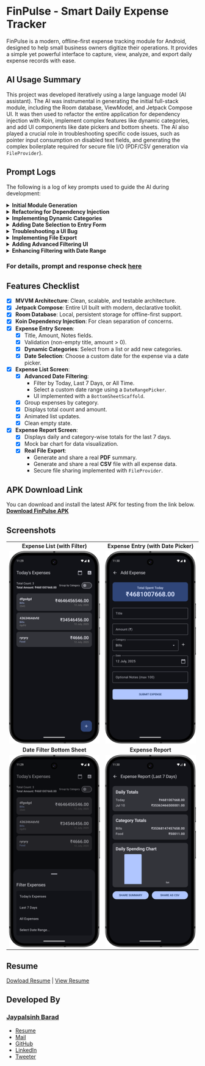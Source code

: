 # FinPulse - Smart Daily Expense Tracker

FinPulse is a modern, offline-first expense tracking module for Android, designed to help small business owners digitize their operations. It provides a simple yet powerful interface to capture, view, analyze, and export daily expense records with ease.

## AI Usage Summary

This project was developed iteratively using a large language model (AI assistant). The AI was instrumental in generating the initial full-stack module, including the Room database, ViewModel, and Jetpack Compose UI. It was then used to refactor the entire application for dependency injection with Koin, implement complex features like dynamic categories, and add UI components like date pickers and bottom sheets. The AI also played a crucial role in troubleshooting specific code issues, such as pointer input consumption on disabled text fields, and generating the complex boilerplate required for secure file I/O (PDF/CSV generation via `FileProvider`).

## Prompt Logs

The following is a log of key prompts used to guide the AI during development:

<details>
<summary><strong>Initial Module Generation</strong></summary>

```
Build a Full-featured “Smart Daily Expense Tracker” Module for Small Business Owners
...
Required Screens & Flows: Expense Entry Screen, Expense List Screen, Expense Report Screen
...
State Management & Data Layer: ViewModel + StateFlow (or LiveData), In-memory repository or Room (optional)
...
Bonus Challenges: Theme switcher, Persist data locally (Room), Animation on add, Validation, etc.
```
</details>

<details>
<summary><strong>Refactoring for Dependency Injection</strong></summary>

```
use koin
```
</details>

<details>
<summary><strong>Implementing Dynamic Categories</strong></summary>

```
make it category dynamically, only required changes not whole code
```
</details>

<details>
<summary><strong>Adding Date Selection to Entry Form</strong></summary>

```
in explence entry add date option
```
</details>

<details>
<summary><strong>Troubleshooting a UI Bug</strong></summary>

```
OutlinedTextField(
    value = formatDate(selectedDateMillis),
    readOnly = true,
    modifier = Modifier.clickable { showDatePicker = true }
)

click not working
```
</details>

<details>
<summary><strong>Implementing File Export</strong></summary>

```
replace with pdf and csv file genrate
```
</details>

<details>
<summary><strong>Adding Advanced Filtering UI</strong></summary>

```
in [ExpenseListScreen] replace with bottom sheet scaffle for change date
```
</details>

<details>
<summary><strong>Enhancing Filtering with Date Range</strong></summary>

```
DateFilterType add type for select date in range
```
</details>

### For details, prompt and response check [here](PROMPT.md)

## Features Checklist

- [x] **MVVM Architecture**: Clean, scalable, and testable architecture.
- [x] **Jetpack Compose**: Entire UI built with modern, declarative toolkit.
- [x] **Room Database**: Local, persistent storage for offline-first support.
- [x] **Koin Dependency Injection**: For clean separation of concerns.
- [x] **Expense Entry Screen**:
    - [x] Title, Amount, Notes fields.
    - [x] Validation (non-empty title, amount > 0).
    - [x] **Dynamic Categories**: Select from a list or add new categories.
    - [x] **Date Selection**: Choose a custom date for the expense via a date picker.
- [x] **Expense List Screen**:
    - [x] **Advanced Date Filtering**:
        - Filter by Today, Last 7 Days, or All Time.
        - Select a custom date range using a `DateRangePicker`.
        - UI implemented with a `BottomSheetScaffold`.
    - [x] Group expenses by category.
    - [x] Displays total count and amount.
    - [x] Animated list updates.
    - [x] Clean empty state.
- [x] **Expense Report Screen**:
    - [x] Displays daily and category-wise totals for the last 7 days.
    - [x] Mock bar chart for data visualization.
    - [x] **Real File Export**:
        - Generate and share a real **PDF** summary.
        - Generate and share a real **CSV** file with all expense data.
        - Secure file sharing implemented with `FileProvider`.

## APK Download Link
You can download and install the latest APK for testing from the link below.
**[Download FinPulse APK](https://raw.githubusercontent.com/Jdbarad/FinPulse/refs/heads/main/FinPulse-release.apk)**

## Screenshots

<table>
  <tr>
    <td align="center"><strong>Expense List (with Filter)</strong></td>
    <td align="center"><strong>Expense Entry (with Date Picker)</strong></td>
  </tr>
  <tr>
    <td><img src="screenshot/listing.png" alt="Expense List Screen" width="250"/></td>
    <td><img src="screenshot/add.png" alt="Expense Entry Screen" width="250"/></td>
  </tr>
  <tr>
    <td align="center"><strong>Date Filter Bottom Sheet</strong></td>
    <td align="center"><strong>Expense Report</strong></td>
  </tr>
  <tr>
    <td><img src="screenshot/filter.png" alt="Bottom Sheet for Date Filtering" width="250"/></td>
    <td><img src="screenshot/report.png" alt="Expense Report Screen" width="250"/></td>
  </tr>
</table>


## Resume
[Dowload Resume](https://raw.githubusercontent.com/Jdbarad/FinPulse/refs/heads/main/JaypalsinhBarad-Resume.pdf) | [View Resume](JaypalsinhBarad-Resume.pdf)

## Developed By
### [Jaypalsinh Barad](https://jdbarad.github.io/)
- <a href="https://drive.google.com/file/d/1JiBkVyoKgNYk8Ip6yn4kK7rIUMdSvoAu/view">Resume</a>
- <a href="mailto:jdbarad1010@gmail.com">Mail</a>
- <a href="https://www.github.com/Jdbarad">GitHub</a>
- <a href="https://www.linkedin.com/in/jdbarad">LinkedIn</a>
- <a href="https://twitter.com/jdbarad1010">Tweeter</a>
